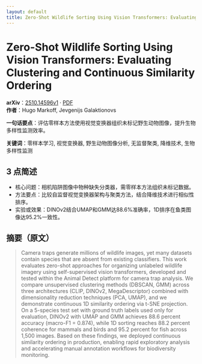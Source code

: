 ```yaml
---
layout: default
title: Zero-Shot Wildlife Sorting Using Vision Transformers: Evaluating Clustering and Continuous Similarity Ordering
---
```


# Zero-Shot Wildlife Sorting Using Vision Transformers: Evaluating Clustering and Continuous Similarity Ordering
**arXiv**：[2510.14596v1](https://arxiv.org/abs/2510.14596) · [PDF](https://arxiv.org/pdf/2510.14596.pdf)  
**作者**：Hugo Markoff, Jevgenijs Galaktionovs  

**一句话要点**：评估零样本方法使用视觉变换器组织未标记野生动物图像，提升生物多样性监测效率。

**关键词**：零样本学习, 视觉变换器, 野生动物图像分析, 无监督聚类, 降维技术, 生物多样性监测

## 3 点简述
- 核心问题：相机陷阱图像中物种缺失分类器，需零样本方法组织未标记数据。
- 方法要点：比较自监督视觉变换器架构与聚类方法，结合降维技术进行相似性排序。
- 实验或效果：DINOv2结合UMAP和GMM达88.6%准确率，1D排序在鱼类图像达95.2%一致性。

## 摘要（原文）

> Camera traps generate millions of wildlife images, yet many datasets contain
> species that are absent from existing classifiers. This work evaluates
> zero-shot approaches for organizing unlabeled wildlife imagery using
> self-supervised vision transformers, developed and tested within the Animal
> Detect platform for camera trap analysis. We compare unsupervised clustering
> methods (DBSCAN, GMM) across three architectures (CLIP, DINOv2, MegaDescriptor)
> combined with dimensionality reduction techniques (PCA, UMAP), and we
> demonstrate continuous 1D similarity ordering via t-SNE projection. On a
> 5-species test set with ground truth labels used only for evaluation, DINOv2
> with UMAP and GMM achieves 88.6 percent accuracy (macro-F1 = 0.874), while 1D
> sorting reaches 88.2 percent coherence for mammals and birds and 95.2 percent
> for fish across 1,500 images. Based on these findings, we deployed continuous
> similarity ordering in production, enabling rapid exploratory analysis and
> accelerating manual annotation workflows for biodiversity monitoring.

